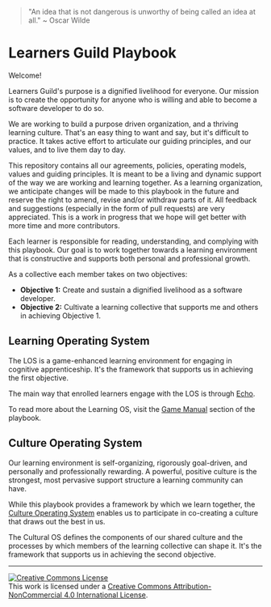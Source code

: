 > "An idea that is not dangerous is unworthy of being called an idea at all." ~ Oscar Wilde

# Learners Guild Playbook

Welcome!

Learners Guild's purpose is a dignified livelihood for everyone. Our mission is to  create the opportunity  for anyone who is willing and able to become a software developer to do so.

We are working to build a purpose driven organization, and a thriving learning culture. That's an easy thing to want and say, but it's difficult to practice. It takes active effort to articulate our guiding principles, and our values, and to live them day to day.

This repository contains all our agreements, policies, operating models, values and guiding principles. It is meant to be a living and dynamic support of the way we are working and learning together. As a learning organization, we anticipate changes will be made to this playbook in the future and reserve the right to amend, revise and/or withdraw parts of it. All feedback and suggestions (especially in the form of pull requests) are very appreciated. This is a work in progress that we hope will get better with more time and more contributors.

Each learner is responsible for reading, understanding, and complying with this playbook. Our goal is to work together towards a learning environment that is constructive and supports both personal and professional growth.  

As a collective each member takes on two objectives:

- **Objective 1:** Create and sustain a dignified livelihood as a software developer.
- **Objective 2:** Cultivate a learning collective that supports me and others in achieving Objective 1.


## Learning Operating System

The LOS is a game-enhanced learning environment for engaging in cognitive apprenticeship. It's the framework that supports us in achieving the first objective.

The main way that enrolled learners engage with the LOS is through [Echo](http://echo.learnersguild.org).

To read more about the Learning OS, visit the [Game Manual](./Game_Manual/README.md) section of the playbook.

## Culture Operating System

Our learning environment is self-organizing, rigorously goal-driven, and personally and professionally rewarding. A powerful, positive culture is the strongest, most pervasive support structure a learning community can have.

While this playbook provides a framework by which we learn together, the [Culture Operating System](http://cos.learnersguild.org) enables us to participate in co-creating a culture that draws out the best in us. 

The Cultural OS defines the components of our shared culture and the processes by which members of the learning collective  can shape it. It's the framework that supports us in achieving the second objective. 

---


[![Creative Commons License](https://i.creativecommons.org/l/by-nc/4.0/88x31.png)](http://creativecommons.org/licenses/by-nc/4.0/)  
This work is licensed under a [Creative Commons Attribution-NonCommercial 4.0 International License](http://creativecommons.org/licenses/by-nc/4.0/).
